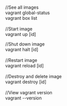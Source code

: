 //See all images <br>
vagrant global-status <br>
vagrant box list <br>
 <br>
//Start image <br>
vagrant up [id] <br>

//Shut down image <br>
vagrant halt [id] <br>
 <br>
//Restart image <br>
vagrant reload [id] <br>
 <br>
//Destroy and delete image <br>
vagrant destroy [id] <br>
<br>
//View vagrant version<br>
vagrant --version
